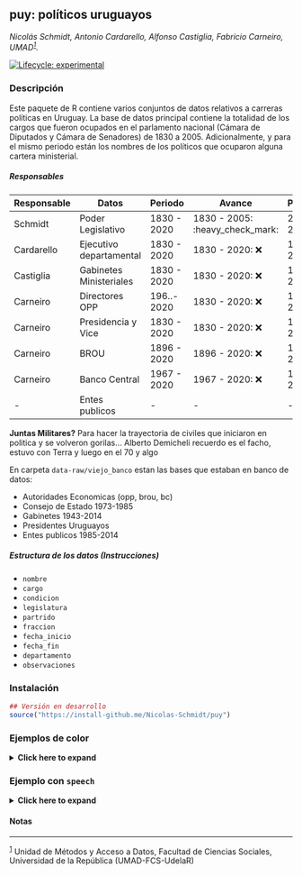 
<!-- README.md is generated from README.Rmd. Please edit that file -->

## puy: políticos uruguayos

*Nicolás Schmidt, Antonio Cardarello, Alfonso Castiglia, Fabricio
Carneiro,
UMAD<sup><a id="fnr.1" class="footref" href="#fn.1">1</a></sup>.*

<!-- badges: start -->

[![Lifecycle:
experimental](https://img.shields.io/badge/lifecycle-experimental-orange.svg)](https://www.tidyverse.org/lifecycle/#experimental)
<!-- badges: end -->

### Descripción

Este paquete de R contiene varios conjuntos de datos relativos a
carreras políticas en Uruguay. La base de datos principal contiene la
totalidad de los cargos que fueron ocupados en el parlamento nacional
(Cámara de Diputados y Cámara de Senadores) de 1830 a 2005.
Adicionalmente, y para el mismo periodo están los nombres de los
políticos que ocuparon alguna cartera ministerial.

##### Responsables

| Responsable | Datos                   | Periodo     | Avance                            | Pendiente              | Status           |
| ----------- | ----------------------- | ----------- | --------------------------------- | ---------------------- | ---------------- |
| Schmidt     | Poder Legislativo       | 1830 - 2020 | 1830 - 2005: :heavy\_check\_mark: | 2006 - 2020: :warning: | 92% :arrow\_up:  |
| Cardarello  | Ejecutivo departamental | 1830 - 2020 | 1830 - 2020: :x:                  | 1830 - 2020: :warning: | 0% :arrow\_down: |
| Castiglia   | Gabinetes Ministeriales | 1830 - 2020 | 1830 - 2020: :x:                  | 1830 - 2020: :warning: | 0% :arrow\_down: |
| Carneiro    | Directores OPP          | 196..- 2020 | 1830 - 2020: :x:                  | 1830 - 2020: :warning: | 0% :arrow\_down: |
| Carneiro    | Presidencia y Vice      | 1830 - 2020 | 1830 - 2020: :x:                  | 1830 - 2020: :warning: | 0% :arrow\_down: |
| Carneiro    | BROU                    | 1896 - 2020 | 1896 - 2020: :x:                  | 1896 - 2020: :warning: | 0% :arrow\_down: |
| Carneiro    | Banco Central           | 1967 - 2020 | 1967 - 2020: :x:                  | 1967 - 2020: :warning: | 0% :arrow\_down: |
| \-          | Entes publicos          | \-          | \-                                | \-                     | \-               |

**Juntas Militares?** Para hacer la trayectoria de civiles que iniciaron
en politica y se volveron gorilas… Alberto Demicheli recuerdo es el
facho, estuvo con Terra y luego en el 70 y algo

En carpeta `data-raw/viejo_banco` estan las bases que estaban en banco
de datos:

  - Autoridades Economicas (opp, brou, bc)
  - Consejo de Estado 1973-1985
  - Gabinetes 1943-2014
  - Presidentes Uruguayos
  - Entes publicos 1985-2014

##### Estructura de los datos (Instrucciones)

  - `nombre`
  - `cargo`
  - `condicion`
  - `legislatura`
  - `partrido`
  - `fraccion`
  - `fecha_inicio`
  - `fecha_fin`
  - `departamento`
  - `observaciones`

### Instalación

``` r
## Versión en desarrollo
source("https://install-github.me/Nicolas-Schmidt/puy")
```

### Ejemplos de color

<details>

<summary><b><a style="cursor: pointer;">Click here to expand </a></b>
</summary>

``` r
library(puy)

vars <- c("legislador2", "camara", "condicion", "departamento", 
          "fecha_inicio", "fecha_fin", "partido", "legislatura")

str(politicos[, vars], 15)
#> 'data.frame':    6771 obs. of  8 variables:
#>  $ legislador2 : chr  "ABADIE SANTOS, Horacio" "ABADIE SANTOS, Horacio" "ABDALA, Washington" "ABDALA, Washington" ...
#>  $ camara      : chr  "Diputados" "Diputados" "Diputados" "Diputados" ...
#>  $ condicion   : chr  "Titular" "Titular" "Titular" "Titular" ...
#>  $ departamento: chr  "Montevideo" "Tacuarembo" "Montevideo" "Montevideo" ...
#>  $ fecha_inicio: chr  "18 de mayo de 1934" "2 de julio de 1934" "15 de febrero de 1995" "15 de febrero de 2000" ...
#>  $ fecha_fin   : chr  "1 de julio de 1934" "24 de noviembre de 1936" "14 de febrero de 2000" "14 de febrero de 2005" ...
#>  $ partido     : chr  "Partido Colorado" "Partido Colorado" "Partido Colorado" "Partido Colorado" ...
#>  $ legislatura : num  32 32 44 45 46 30 29 30 20 23 ...



## ~~~~~~~~~~~~~~~~~~~~~~~~~~~~
## legislador más prolifico
## ~~~~~~~~~~~~~~~~~~~~~~~~~~~~

politicos2 <-
    politicos %>% 
    select(legislador2, legislatura, partido, camara) %>% 
    filter(partido != "") %>% 
    distinct() %>% 
    na.omit() %>% 
    split(.$legislador2)
    
set <- politicos2[[which.max(lapply(politicos2, nrow))]]
rownames(set) <- NULL

legis <- unique(set$legislatura)
cat("\nLegislaturas:\n", " numero  : ", legis, "\n", " cantidad: ", length(legis))
#> 
#> Legislaturas:
#>   numero  :  19 20 21 22 23 24 25 26 27 28 29 30 32 33 
#>   cantidad:  14


set
#>       legislador2 legislatura                  partido    camara
#> 1  ESPALTER, Jose          19         Partido Colorado Diputados
#> 2  ESPALTER, Jose          20         Partido Colorado Diputados
#> 3  ESPALTER, Jose          21         Partido Colorado Diputados
#> 4  ESPALTER, Jose          21         Partido Colorado    Senado
#> 5  ESPALTER, Jose          22         Partido Colorado    Senado
#> 6  ESPALTER, Jose          23         Partido Colorado    Senado
#> 7  ESPALTER, Jose          24         Partido Colorado    Senado
#> 8  ESPALTER, Jose          25         Partido Colorado    Senado
#> 9  ESPALTER, Jose          26         Partido Colorado Diputados
#> 10 ESPALTER, Jose          26         Partido Colorado    Senado
#> 11 ESPALTER, Jose          27         Partido Colorado    Senado
#> 12 ESPALTER, Jose          28         Partido Colorado    Senado
#> 13 ESPALTER, Jose          29 Partido Colorado Radical Diputados
#> 14 ESPALTER, Jose          30 Partido Colorado Radical Diputados
#> 15 ESPALTER, Jose          32         Partido Colorado    Senado
#> 16 ESPALTER, Jose          33         Partido Colorado    Senado


## ~~~~~~~~~~~~~~~~~~~~~~~~~~~~
## legislador más party-volat
## ~~~~~~~~~~~~~~~~~~~~~~~~~~~~


set2 <-  do.call(rbind, politicos2[lengths(lapply(politicos2, function(x){unique(x$partido)})) == 3])
unique(set2$legislador2)
#>  [1] "ALONSO, Nelson"         "ARISMENDI, Rodney"      "BATALLA, Hugo"         
#>  [4] "ERRO, Enrique"          "FAU, Yamandu"           "MIERES, Pablo"         
#>  [7] "PRANDO, Carlos Maria"   "PRIETO, Baltasar"       "ROBALLO, Alba"         
#> [10] "RODRIGUEZ, Enrique"     "SANTAMARINA, Eden Melo"


print(set2 %>% select(-legislatura, -camara) %>% distinct())
#>               legislador2                            partido
#> 1          ALONSO, Nelson                   Partido Colorado
#> 2          ALONSO, Nelson              Partido Frente Amplio
#> 3          ALONSO, Nelson Partido por el Gobierno del Pueblo
#> 4       ARISMENDI, Rodney      Partido Comunista del Uruguay
#> 5       ARISMENDI, Rodney     Frente Izquierda de Liberacion
#> 6       ARISMENDI, Rodney              Partido Frente Amplio
#> 7           BATALLA, Hugo                   Partido Colorado
#> 8           BATALLA, Hugo        Partido Democrata Cristiano
#> 9           BATALLA, Hugo Partido Por el Gobierno del Pueblo
#> 10          ERRO, Enrique                   Partido Nacional
#> 11          ERRO, Enrique              Partido Union Popular
#> 12          ERRO, Enrique              Partido Frente Amplio
#> 13           FAU, Yamandu              Partido Frente Amplio
#> 14           FAU, Yamandu Partido por el Gobierno del Pueblo
#> 15           FAU, Yamandu                   Partido Colorado
#> 16          MIERES, Pablo              Partido Frente Amplio
#> 17          MIERES, Pablo Partido Por el Gobierno del Pueblo
#> 18          MIERES, Pablo              Partido Nuevo Espacio
#> 19   PRANDO, Carlos Maria                   Partido Colorado
#> 20   PRANDO, Carlos Maria    Partido Colorado General Rivera
#> 21   PRANDO, Carlos Maria Partido por la Tradicion Coloradal
#> 22       PRIETO, Baltasar              Partido Frente Amplio
#> 23       PRIETO, Baltasar Partido Por el Gobierno del Pueblo
#> 24       PRIETO, Baltasar                   Partido Colorado
#> 25          ROBALLO, Alba                   Partido Colorado
#> 26          ROBALLO, Alba        Partido Democrata Cristiano
#> 27          ROBALLO, Alba              Partido Frente Amplio
#> 28     RODRIGUEZ, Enrique      Partido Comunista del Uruguay
#> 29     RODRIGUEZ, Enrique     Frente Izquierda de Liberacion
#> 30     RODRIGUEZ, Enrique              Partido Frente Amplio
#> 31 SANTAMARINA, Eden Melo              Partido Frente Amplio
#> 32 SANTAMARINA, Eden Melo Partido Por el Gobierno del Pueblo
#> 33 SANTAMARINA, Eden Melo                   Partido Colorado

# global
table(sapply(politicos2, function(x){length(unique(x$partido))}))
#> 
#>    1    2    3 
#> 2576   56   11



## ~~~~~~~~~~~~~~~~~~~~~~~~~~~~
## Frecuencia de nombres
## ~~~~~~~~~~~~~~~~~~~~~~~~~~~~

puy_nombres()
#>         nombre cantidad porcentaje
#>   1:    Carlos      118       3.60
#>   2:      Jose      110       3.36
#>   3:      Juan      101       3.08
#>   4:      Luis       82       2.50
#>   5: Francisco       72       2.20
#>  ---                              
#> 783:  Yeanneth        1       0.03
#> 784:   Yolanda        1       0.03
#> 785:    Zelmar        1       0.03
#> 786:     Zoilo        1       0.03
#> 787:     Zulma        1       0.03



## ~~~~~~~~~~~~~~~~~~~~~~~~~~~~
## Legislaturas
## ~~~~~~~~~~~~~~~~~~~~~~~~~~~~

legislaturas
#>    legislatura     inicio        fin dias
#> 1            1 1830-10-19 1834-02-14 1214
#> 2            2 1834-02-15 1837-02-14 1095
#> 3            3 1837-02-15 1841-10-26 1714
#> 4            4 1841-10-27 1843-02-14  475
#> 5            5 1843-02-15 1846-02-14 1095
#> 6            6 1852-02-15 1855-02-14 1095
#> 7            7 1855-02-15 1858-02-14 1095
#> 8            8 1858-02-15 1861-02-14 1095
#> 9            9 1861-02-15 1864-02-14 1094
#> 10          10 1868-02-15 1873-02-14 1826
#> 11          11 1873-02-15 1876-02-14 1094
#> 12          12 1876-02-15 1876-03-09   23
#> 13          13 1879-02-15 1882-02-14 1095
#> 14          14 1882-02-15 1885-02-14 1095
#> 15          15 1885-02-15 1888-02-14 1094
#> 16          16 1888-02-15 1891-02-14 1095
#> 17          17 1891-02-15 1894-02-14 1095
#> 18          18 1894-02-15 1897-02-14 1095
#> 19          19 1897-02-15 1898-02-10  360
#> 20          20 1899-02-15 1902-02-14 1094
#> 21          21 1902-02-15 1905-02-14 1095
#> 22          22 1905-02-15 1908-02-14 1094
#> 23          23 1908-02-15 1911-02-14 1095
#> 24          24 1911-02-15 1914-02-14 1095
#> 25          25 1914-02-15 1917-02-14 1095
#> 26          26 1917-02-15 1920-02-14 1094
#> 27          27 1920-02-15 1923-02-14 1095
#> 28          28 1923-02-15 1926-02-14 1095
#> 29          29 1926-02-15 1929-02-14 1095
#> 30          30 1929-02-15 1932-02-14 1094
#> 31          31 1932-02-15 1933-03-31  410
#> 32          32 1934-05-18 1938-05-24 1467
#> 33          33 1938-05-25 1942-02-21 1368
#> 34          34 1943-02-15 1947-02-14 1460
#> 35          35 1947-02-15 1951-02-14 1460
#> 36          36 1951-02-15 1955-02-14 1460
#> 37          37 1955-02-15 1959-02-14 1460
#> 38          38 1959-02-15 1963-02-14 1460
#> 39          39 1963-02-15 1967-02-14 1460
#> 40          40 1967-02-15 1972-02-14 1825
#> 41          41 1972-02-15 1973-06-27  498
#> 42          42 1985-02-15 1990-02-14 1825
#> 43          43 1990-02-15 1995-02-14 1825
#> 44          44 1995-02-15 2000-02-14 1825
#> 45          45 2000-02-15 2005-02-14 1826
#> 46          46 2005-02-15 2010-02-14 1825
```

</details>

<p>

</p>

### Ejemplo con `speech`

<details>

<summary><b><a style="cursor: pointer;">Click here to expand </a></b>
</summary>

``` r

url_speech <- "https://legislativo.parlamento.gub.uy/temporales/4456542957638.PDF" 
floor_speech <- speech::speech_build(file = url_speech, compiler = TRUE) 

str(floor_speech)
#> tibble [21 x 6] (S3: tbl_df/tbl/data.frame/puy)
#>  $ legislator : chr [1:21] "ARISMENDI" "ATCHUGARRY" "BERGSTEIN" "BERTOLINI" ...
#>  $ legislature: chr [1:21] "44" "44" "44" "44" ...
#>  $ chamber    : chr [1:21] "CAMARA DE SENADORES" "CAMARA DE SENADORES" "CAMARA DE SENADORES" "CAMARA DE SENADORES" ...
#>  $ date       : chr [1:21] "1999-09-15" "1999-09-15" "1999-09-15" "1999-09-15" ...
#>  $ id         : chr [1:21] "4456542957638" "4456542957638" "4456542957638" "4456542957638" ...
#>  $ speech     : chr [1:21] "SEÑORA ARISMENDI. Pido la palabra para una moción de orden. CAMARA DE SENADORES C.S.28115 de Setiembre de 1999 "| __truncated__ "SEÑOR ATCHUGARRY. Pido la palabra para fundar el voto. SEÑOR ATCHUGARRY. En el mismo sentido que se ha hecho ex"| __truncated__ "SEÑOR BERGSTEIN. Pido la palabra para referirme a la moción. SEÑOR BERGSTEIN. La moción que acaba de presentar "| __truncated__ "SEÑOR BERTOLINI. Pido la palabra. SEÑOR BERTOLINI. Dado que me interesa mucho el tratamiento del tema que han p"| __truncated__ ...

## add party
floor_speech <- left_join(floor_speech, as_speech_politicos(), by = c("legislator", "legislature"))
    
str(floor_speech)
#> tibble [23 x 8] (S3: tbl_df/tbl/data.frame/puy)
#>  $ legislator   : chr [1:23] "ARISMENDI" "ATCHUGARRY" "ATCHUGARRY" "BERGSTEIN" ...
#>  $ legislature  : chr [1:23] "44" "44" "44" "44" ...
#>  $ chamber      : chr [1:23] "CAMARA DE SENADORES" "CAMARA DE SENADORES" "CAMARA DE SENADORES" "CAMARA DE SENADORES" ...
#>  $ date         : chr [1:23] "1999-09-15" "1999-09-15" "1999-09-15" "1999-09-15" ...
#>  $ id           : chr [1:23] "4456542957638" "4456542957638" "4456542957638" "4456542957638" ...
#>  $ speech       : chr [1:23] "SEÑORA ARISMENDI. Pido la palabra para una moción de orden. CAMARA DE SENADORES C.S.28115 de Setiembre de 1999 "| __truncated__ "SEÑOR ATCHUGARRY. Pido la palabra para fundar el voto. SEÑOR ATCHUGARRY. En el mismo sentido que se ha hecho ex"| __truncated__ "SEÑOR ATCHUGARRY. Pido la palabra para fundar el voto. SEÑOR ATCHUGARRY. En el mismo sentido que se ha hecho ex"| __truncated__ "SEÑOR BERGSTEIN. Pido la palabra para referirme a la moción. SEÑOR BERGSTEIN. La moción que acaba de presentar "| __truncated__ ...
#>  $ legislator_nc: chr [1:23] "ARISMENDI, Marina" "ATCHUGARRY, Alejandro" "ATCHUGARRY, Alejandro" "BERGSTEIN, Nahum" ...
#>  $ party        : chr [1:23] "Partido Frente Amplio" "Partido Colorado" "Partido Colorado" "Partido Colorado" ...
```

</details>

<p>

</p>

#### Notas

-----

<sup><a id="fn.1" href="#fnr.1">1</a></sup> Unidad de Métodos y Acceso a
Datos, Facultad de Ciencias Sociales, Universidad de la República
(UMAD-FCS-UdelaR)
